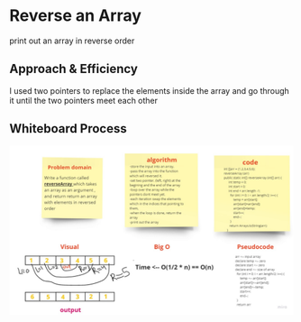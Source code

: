 # Reverse an Array

print out an array in reverse order

## Approach & Efficiency

I used two pointers to replace the elements inside the array and go through it until the two pointers meet each other

## Whiteboard Process
![reverse](reverse.jpg)


